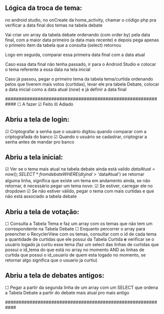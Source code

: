 ## Lógica da troca de tema:

no android studio, no onCreate da home_activity,
chamar o código php pra verificar a data final dos temas na tabela debate

Vai criar um array da tabela debate ordenando (com order by) pela data final,
com a maior data primeiro (a data mais recente) e depois pega apenas o primeiro item
da tabela que a consulta (select) retornou

Logo em seguida, comparar essa primeira data final com a data atual

Caso essa data final não tenha passado, ir para o Android Studio e colocar
o tema referente a essa data na tela inicial

Caso já passou, pegar o primeiro tema da tabela tema/curtida ordenando
pelos que tiverem mais votos (curtidas), levar ele pra tabela Debate,
colocar a data inicial como a data atual (now) e já definir a data final

############################################################
☐ A fazer
☑ Feito
☒ Adiado

## Abriu a tela de login:

☑ Criptografar a senha que o usuário digitou quando comparar com a criptografada do banco
☑ Quando o usuário se cadastrar, criptograr a senha antes de mandar pro banco

## Abriu a tela inicial:

☑ Ver se o tema mais atual na tabela debate ainda está valido
$dataAtual = now();
SELECT * from debate WHERE (dt_final > '$dataAtual') 
se retornar alguma linha, significa que existe um tema em andamento ainda,
se não retornar, é necessário pegar um tema novo:
☑ Se estiver, carregar ele no dropdown
☑ Se não estiver válido, pegar o tema com mais curtidas e que não está associado a tabela debate

## Abriu a tela de votação:

☐ Consulta a Tabela Tema e faz um array com os temas que não tem um correspondente na Tabela Debate
☐ Enquanto percorrer o array para preencher o RecyclerView com os temas, consultar com o id de cada tema
a quantidade de curtidas que ele possui da Tabela Curtida **e** verificar se o usuário logado ja curtiu
esse tema (faz um select das linhas de curtidas que possui o id_tema do que está no array no momento AND
as linhas de curtida que possui o id_usuario de quem esta logado no momento, se retornar algo significa que
o usuario ja curtiu)

## Abriu a tela de debates antigos:

☐ Pegar a partir da segunda linha de um array com um SELECT que ordena a Tabela Debate a partir do debate mais atual pro mais antigo

############################################################

